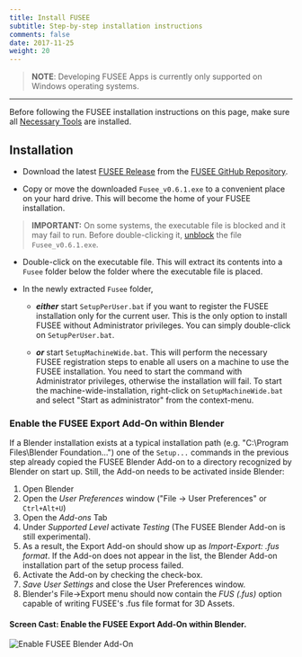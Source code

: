 ```yaml
---
title: Install FUSEE
subtitle: Step-by-step installation instructions
comments: false
date: 2017-11-25
weight: 20
---
```


>  **NOTE**: Developing FUSEE Apps is currently only supported on Windows operating systems.

-------------

Before following the FUSEE installation instructions on this page, make sure all
[Necessary Tools](../necessary-tools/) are installed.

## Installation

- Download the latest 
  [FUSEE Release](https://github.com/FUSEEProjectTeam/Fusee/releases/download/v0.6.1-BinDist/Fusee_v0.6.1.exe) 
  from the 
  [FUSEE GitHub Repository](https://github.com/FUSEEProjectTeam/Fusee/releases).

- Copy or move the downloaded `Fusee_v0.6.1.exe` to a convenient place on your hard drive. This will
  become the home of your FUSEE installation.

>  **IMPORTANT:** On some systems, the executable file is blocked and it may fail to run.
>  Before double-clicking it, [unblock](https://blogs.msdn.microsoft.com/delay/p/unblockingdownloadedfile/)
>  the file `Fusee_v0.6.1.exe`.
  
- Double-click on the executable file.
  This will extract its contents into a `Fusee` folder below the folder where the executable file is placed.

- In the newly extracted `Fusee` folder, 

  - ***either*** start `SetupPerUser.bat` if you want to register the FUSEE installation only for the current user.
    This is the only option to install FUSEE without Administrator privileges. You can simply double-click
    on `SetupPerUser.bat`.

  - ***or*** start `SetupMachineWide.bat`. This will perform the necessary FUSEE registration steps to enable
    all users on a machine to use the FUSEE installation. You need to start the command with Administrator privileges,
    otherwise the installation will fail. To start the machine-wide-installation, right-click on `SetupMachineWide.bat`
    and select "Start as administrator" from the context-menu.

### Enable the FUSEE Export Add-On within Blender

If a Blender installation exists at a typical installation path (e.g. "C:\Program Files\Blender Foundation\...")
one of the `Setup...` commands in the previous step already copied the FUSEE Blender Add-on to a directory recognized
by Blender on start up. Still, the Add-on needs to be activated inside Blender:

1. Open Blender
1. Open the _User Preferences_ window ("File &rarr; User Preferences" or `Ctrl+Alt+U`)
1. Open the _Add-ons_ Tab
1. Under _Supported Level_ activate _Testing_ (The FUSEE Blender Add-on is still experimental).
1. As a result, the Export Add-on should show up as _Import-Export: .fus format_. 
   If the Add-on does not appear in the list, the Blender Add-on installation part of the setup process 
   failed. 
1. Activate the Add-on by checking the check-box.
1. _Save User Settings_ and close the User Preferences window.
1. Blender's File->Export menu should now contain the _FUS (.fus)_ option capable of writing
  FUSEE's .fus file format for 3D Assets.

#### Screen Cast: Enable the FUSEE Export Add-On within Blender.
![Enable FUSEE Blender Add-On](enableblenderaddon.gif)



